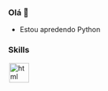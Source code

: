 ### Olá 👋
- Estou apredendo Python


### Skills

<img src="https://cdn.jsdelivr.net/gh/devicons/devicon/icons/python/python-original.svg" alt="html"  widtf="40" height="40" style="max-width:100%;margin: 0 2px;"></img>



<!--
**wpsd2/wpsd2** is a ✨ _special_ ✨ repository because its `README.md` (this file) appears on your GitHub profile.

Here are some ideas to get you started:

- 🔭 I’m currently working on ...
- 🌱 I’m currently learning ...
- 👯 I’m looking to collaborate on ...
- 🤔 I’m looking for help with ...
- 💬 Ask me about ...
- 📫 How to reach me: ...
- 😄 Pronouns: ...
- ⚡ Fun fact: ...
-->
